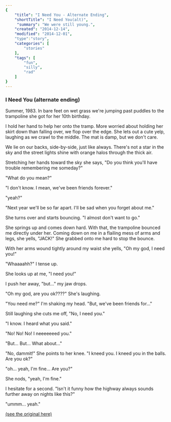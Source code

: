 ```yaml
---
{
    "title": "I Need You - Alternate Ending",
    "shortTitle": "I Need You(alt)",
     "summary": "We were still young.",
    "created": "2014-12-14",
    "modified": "2014-12-01",
    "type":"story",
    "categories": [
        "stories"
    ],
    "tags": [
        "fun",
        "silly",
        "rad"
    ]
}
---
```

### I Need You (alternate ending)

Summer, 1983. In bare feet on wet grass we're jumping past puddles to
the trampoline she got for her 10th birthday.

I hold her hand to help her onto the tramp. More worried about holding
her skirt down than falling over, we flop over the edge. She lets out a
cute yelp, laughing as we crawl to the middle. The mat is damp, but we
don't care.

We lie on our backs, side-by-side, just like always. There's not a star
in the sky and the street lights shine with orange halos through the
thick air.

Stretching her hands toward the sky she says, "Do you think you'll have
trouble remembering me someday?"

"What do you mean?"

"I don't know. I mean, we've been friends forever."

"yeah?"

"Next year we'll be so far apart. I'll be sad when you forget about me."

She turns over and starts bouncing. "I almost don't want to go."

She springs up and comes down hard. With that, the trampoline bounced me
directly under her. Coming down on me in a flailing mess of arms and
legs, she yells, "JACK!" She grabbed onto me hard to stop the bounce.

With her arms wound tightly around my waist she yells, "Oh my god, I
need you!"

"Whaaaahh?" I tense up.

She looks up at me, "I need you!"

I push her away, "but..." my jaw drops.

"Oh my god, are you ok????" She's laughing.

"You need me?" I'm shaking my head. "But, we've been friends for..."

Still laughing she cuts me off, "No, I need you."

"I know. I heard what you said."

"No! No! No! I neeeeeeed you."

"But... But... What about..."

"No, dammit!" She points to her knee. "I kneed you. I kneed you in the
balls. Are you ok?"

"oh... yeah, I'm fine... Are you?"

She nods, "yeah, I'm fine."

I hesitate for a second. "Isn't it funny how the highway always sounds
further away on nights like this?"

"ummm... yeah."

[(see the original here)](i-need-you.html)
